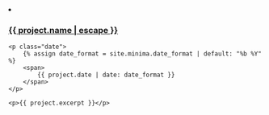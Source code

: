 
<li class='project'>
    <h3 class='font-weight-normal'>
        <a href="{{ project.url | relative_url }}">
            {{ project.name | escape }}
        </a>
    </h3>

    <p class="date">
        {% assign date_format = site.minima.date_format | default: "%b %Y" %}
        <span>
            {{ project.date | date: date_format }}
        </span>
    </p>

    <p>{{ project.excerpt }}</p>
</li>
